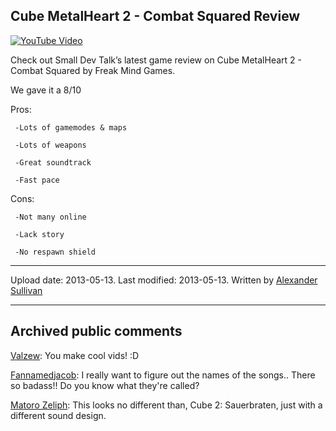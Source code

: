 ## Cube MetalHeart 2 - Combat Squared Review

[![YouTube Video](https://img.youtube.com/vi/Zz7hOz7ewaE/0.jpg)](https://www.youtube.com/watch?v=Zz7hOz7ewaE)

Check out Small Dev Talk’s latest game review on Cube MetalHeart 2 - Combat Squared by Freak Mind Games.

We gave it a 8/10

Pros: 

     -Lots of gamemodes & maps

     -Lots of weapons

     -Great soundtrack

     -Fast pace

Cons: 

     -Not many online

     -Lack story

     -No respawn shield

----
Upload date: 2013-05-13. Last modified: 2013-05-13. Written by [Alexander Sullivan](https://twitter.com/AlexJSully)

-----
## Archived public comments
[Valzew](https://www.youtube.com/channel/UC2vjIAfgvxlZUeajOugaEyw): You make cool vids! :D

[Fannamedjacob](https://www.youtube.com/channel/UC8NW_t_2deov73WRzQMn1zQ): I really want to figure out the names of the songs..
There so badass!!
Do you know what they're called?

[Matoro Zeliph](https://www.youtube.com/channel/UCJTz23XoYjqvnnTFDgtX2QA): This looks no different than, Cube 2: Sauerbraten, just with a different sound design.
